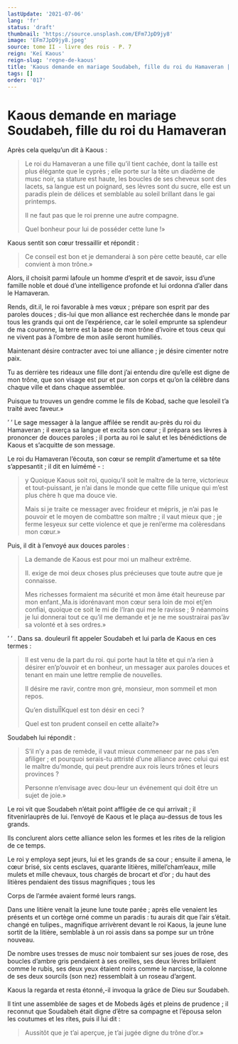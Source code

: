 ```yaml
---
lastUpdate: '2021-07-06'
lang: 'fr'
status: 'draft'
thumbnail: 'https://source.unsplash.com/EFm7JpD9jy8'
image: 'EFm7JpD9jy8.jpeg'
source: tome II - livre des rois - P. 7
reign: 'Keï Kaous'
reign-slug: 'regne-de-kaous'
title: 'Kaous demande en mariage Soudabeh, fille du roi du Hamaveran | Le Livre des Rois | Shâhnâmeh'
tags: []
order: '017'
---
```


<!-- LTeX: language=fr -->

# Kaous demande en mariage Soudabeh, fille du roi du Hamaveran

Après cela quelqu’un dit à Kaous :

> Le roi du Hamaveran a une fille qu’il tient cachée, dont la taille est plus élégante que le cyprès ; elle porte sur la tête un diadème de musc noir, sa stature est haute, les boucles de ses cheveux sont des lacets, sa langue est un poignard, ses lèvres sont du sucre, elle est un paradis plein de délices et semblable au soleil brillant dans le gai printemps.
>
> Il ne faut pas que le roi prenne une autre compagne.
>
> Quel bonheur pour lui de posséder cette lune !»

Kaous sentit son cœur tressaillir et répondit :

> Ce conseil est bon et je demanderai à son père cette beauté, car elle convient à mon trône.»

Alors, il choisit parmi lafoule un homme d’esprit et de savoir, issu d’une famille noble et doué d’une intelligence profonde et lui ordonna d’aller dans le Hamaveran.

Rends, dit.il, le roi favorable à mes vœux ; prépare son esprit par des paroles douces ; dis-lui que mon alliance est recherchée dans le monde par tous les grands qui ont de l’expérience, car le soleil emprunte sa splendeur de ma couronne, la terre est la base de mon trône d’ivoire et tous ceux qui ne vivent pas à l’ombre de mon asile seront humiliés.

Maintenant désire contracter avec toi une alliance ; je désire cimenter notre paix.

Tu as derrière tes rideaux une fille dont j’ai entendu dire qu’elle est digne de mon trône, que son visage est pur et pur son corps et qu’on la célèbre dans chaque ville et dans chaque assemblée.

Puisque tu trouves un gendre comme le fils de Kobad, sache que lesoleil t’a traité avec faveur.»

’ ’
Le sage messager à la langue affilée se rendit au-près du roi du Hamaveran ; il exerça sa langue et excita son cœur ; il prépara ses lèvres à prononcer de douces paroles ; il porta au roi le salut et les bénédictions de Kaous et s’acquitte de son message.

Le roi du Hamaveran l’écouta, son cœur se remplit d’amertume et sa tête s’appesantit ; il dit en luimémé - :

> y Quoique Kaous soit roi, quoiqu’il soit le maître de la terre, victorieux et tout-puissant, je n’ai dans le monde que cette fille unique qui m’est plus chère h que ma douce vie.
>
> Mais si je traite ce messager avec froideur et mépris, je n’ai pas le pouvoir et le moyen de combattre son maître ; il vaut mieux que ; je ferme lesyeux sur cette violence et que je renl’erme ma colèresdans mon cœur.»

Puis, il dit à l’envoyé aux douces paroles :

> La demande de Kaous est pour moi un malheur extrême.
>
> Il. exige de moi deux choses plus précieuses que toute autre que je connaisse.
>
> Mes richesses formaient ma sécurité et mon âme était heureuse par mon enfant.,Ma.is idorénavant mon cœur sera loin de moi etj’en confiai, quoique ce soit le mi de l’Iran qui me le ravisse ; 9 néanmoins je lui donnerai tout ce qu’il me demande et je ne me soustrairai pas’àv sa volonté et à ses ordres.»

’ ’ .
Dans sa. douleuril fit appeler Soudabeh et lui parla de Kaous en ces termes :

> Il est venu de la part du roi. qui porte haut la tête et qui n’a rien à désirer en’p’ouvoir et en bonheur, un messager aux paroles douces et tenant en main une lettre remplie de nouvelles.
>
> Il désire me ravir, contre mon gré, monsieur, mon sommeil et mon repos.
>
> Qu’en distuÏÎKquel est ton désir en ceci ?
>
> Quel est ton prudent conseil en cette allaite?»

Soudabeh lui répondit :

> S’il n’y a pas de remède, il vaut mieux commeneer par ne pas s’en afiliger ; et pourquoi serais-tu attristé d’une alliance avec celui qui est le maître du’monde, qui peut prendre aux rois leurs trônes et leurs provinces ?
>
> Personne n’envisage avec dou-leur un événement qui doit être un sujet de joie.»

Le roi vit que Soudabeh n’était point affligée de ce qui arrivait ; il fitvenirlauprès de lui. l’envoyé de Kaous et le plaça au-dessus de tous les grands.

Ils conclurent alors cette alliance selon les formes et les rites de la religion de ce temps.

Le roi y employa sept jeurs, lui et les grands de sa cour ; ensuite il amena, le cœur brisé, six cents esclaves, quarante litières, millel’cham’eaux, mille mulets et mille chevaux, tous chargés de brocart et d’or ; du haut des litières pendaient des tissus magnifiques ; tous les

Corps de l’armée avaient formé leurs rangs.

Dans une litière venait la jeune lune toute parée ; après elle venaient les présents et un cortège orné comme un paradis : tu aurais dit que l’air s’était. changé en tulipes., magnifique arrivèrent devant le roi Kaous, la jeune lune sortit de la litière, semblable à un roi assis dans sa pompe sur un trône nouveau.

De nombre uses tresses de musc noir tombaient sur ses joues de rose, des boucles d’ambre gris pendaient à ses oreilles, ses deux lèvres brillaient comme le rubis, ses deux yeux étaient noirs comme le narcisse, la colonne de ses deux sourcils (son nez) ressemblait à un roseau d’argent.

Kaous la regarda et resta étonné,-il invoqua la grâce de Dieu sur Soudabeh.

Il tint une assemblée de sages et de Mobeds âgés et pleins de prudence ; il reconnut que Soudabeh était digne d’être sa compagne et l’épousa selon les coutumes et les rites, puis il lui dit :

> Aussitôt que je t’ai aperçue, je t’ai jugée digne du trône d’or.»
